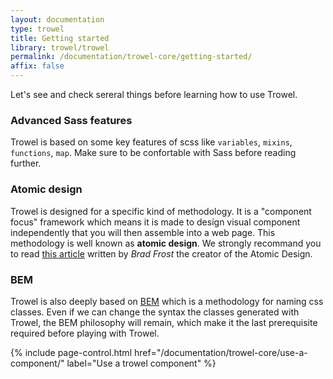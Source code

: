 ```yaml
---
layout: documentation
type: trowel
title: Getting started
library: trowel/trowel
permalink: /documentation/trowel-core/getting-started/
affix: false
---
```


Let's see and check sereral things before learning how to use Trowel.

### Advanced Sass features
Trowel is based on some key features of scss like `variables`, `mixins`, `functions`, `map`. Make sure to be confortable with Sass before reading further.

### Atomic design
Trowel is designed for a specific kind of methodology. It is a "component focus" framework which means it is made to design visual component independently that you will then assemble into a web page. This methodology is well known as **atomic design**. We strongly recommand you to read [this article](http://bradfrost.com/blog/post/atomic-web-design/) written by *Brad Frost* the creator of the Atomic Design.

### BEM
Trowel is also deeply based on [BEM](https://en.bem.info/methodology/quick-start/) which is a methodology for naming css classes. Even if we can change the syntax the classes generated with Trowel, the BEM philosophy will remain, which make it the last prerequisite required before playing with Trowel.

{% include page-control.html href="/documentation/trowel-core/use-a-component/" label="Use a trowel component" %}